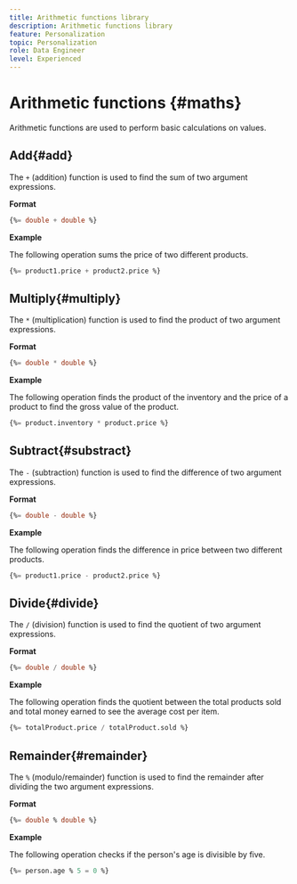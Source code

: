 ```yaml
---
title: Arithmetic functions library
description: Arithmetic functions library
feature: Personalization
topic: Personalization
role: Data Engineer
level: Experienced
---
```

# Arithmetic functions {#maths}

Arithmetic functions are used to perform basic calculations on values.

## Add{#add}

The `+` (addition) function is used to find the sum of two argument expressions.

**Format**

```sql
{%= double + double %}
```

**Example**

The following operation sums the price of two different products.

```sql
{%= product1.price + product2.price %}
```

## Multiply{#multiply}

The `*` (multiplication) function is used to find the product of two argument expressions.

**Format**

```sql
{%= double * double %}
```

**Example**

The following operation finds the product of the inventory and the price of a product to find the gross value of the product.

```sql
{%= product.inventory * product.price %}
```

## Subtract{#substract}

The `-` (subtraction) function is used to find the difference of two argument expressions.

**Format**

```sql
{%= double - double %}
```

**Example**

The following operation finds the difference in price between two different products.

```sql
{%= product1.price - product2.price %}
```

## Divide{#divide}

The `/` (division) function is used to find the quotient of two argument expressions.

**Format**

```sql
{%= double / double %}
```

**Example**

The following operation finds the quotient between the total products sold and total money earned to see the average cost per item.

```sql
{%= totalProduct.price / totalProduct.sold %}
```

## Remainder{#remainder}

The `%` (modulo/remainder) function is used to find the remainder after dividing the two argument expressions. 

**Format**

```sql
{%= double % double %}
```

**Example**

The following operation checks if the person's age is divisible by five.

```sql
{%= person.age % 5 = 0 %}
```
